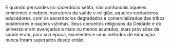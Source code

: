 ﻿E quando pensardes no sacerdócio setita, não  confundais aqueles eminentes e nobres instrutores da saúde e religião, aqueles verdadeiros educadores, com os sacerdócios degradados e comercializados das tribos posteriores e nações vizinhas. Seus conceitos religiosos da Deidade e do universo eram avançados e mais ou menos acurados, suas provisões de saúde eram, para sua época, excelentes e seus métodos de educação nunca foram superados desde então.